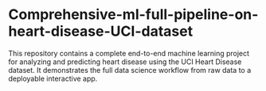 # Comprehensive-ml-full-pipeline-on-heart-disease-UCI-dataset
This repository contains a complete end-to-end machine learning project for analyzing and predicting heart disease using the UCI Heart Disease dataset. It demonstrates the full data science workflow from raw data to a deployable interactive app.
